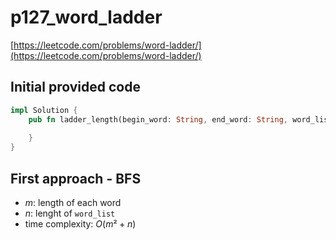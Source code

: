 # p127_word_ladder
[https://leetcode.com/problems/word-ladder/](https://leetcode.com/problems/word-ladder/)

## Initial provided code
```Rust
impl Solution {
    pub fn ladder_length(begin_word: String, end_word: String, word_list: Vec<String>) -> i32 {
        
    }
}
```

## First approach - BFS

- $m$: length of each word
- $n$: lenght of `word_list`
- time complexity: $O(m² + n)$


